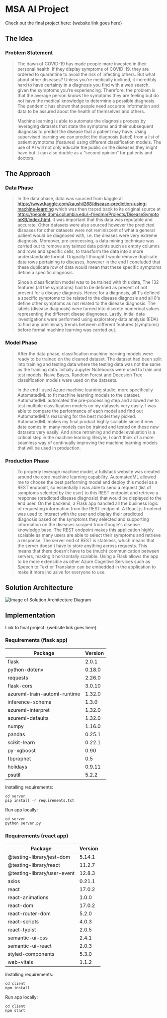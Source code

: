 # MSA AI Project
Check out the final project here: {website link goes here}

## The Idea
### Problem Statement
>The dawn of COVID-19 has made people more invested in their personal health. If they display symptoms of COVID-19, they are ordered to quarantine to avoid the       risk of infecting others. But what about other diseases? Unless you’re medically inclined, it incredibly hard to have certainty in a diagnosis you find with a web   search, given the symptoms you’re experiencing. Therefore, the problem is that the average person knows the symptoms they are feeling but do not have the medical   knowledge to determine a possible diagnosis. The pandemic has shown that people need accurate information and data to be assured about the health of themselves     and others. 
>
>Machine learning is able to automate the diagnosis process by leveraging datasets that state the symptoms and their subsequent diagnosis to predict the disease that a patient may have. Using supervised learning we can predict the diagnosis (label) from a list of patient symptoms (features) using different classification models. The use of AI will not only educate the public on the diseases they might have but it can also double as a “second opinion” for patients and doctors.

## The Approach
### Data Phase
>In the data phase, data was sourced from kaggle at https://www.kaggle.com/kaushil268/disease-prediction-using-machine-learning which was then traced back to its original source at https://people.dbmi.columbia.edu/~friedma/Projects/DiseaseSymptomKB/index.html. It was important that this data was reputable and accurate. Other datasets were also sourced however the predicted diseases for other datasets were not reminiscent of what a general patient would be diagnosed with, i.e. the dieases were very extreme diagnosis. Moreover, pre-processing, a data mining technique was carried out to remove any tainted data points such as empty columns and rows and specific cells, to transform the data into a more understandable format. Orignally I thought I would remove duplicate data rows pertaining to diseases, however in the end I concluded that these duplicate row of data would mean that these specific symptoms define a specific diagnosis.
>
>Since a classification model was to be trained with this data, The 132 features (all the symptoms) had to be defined as present of not present for a disease diagnosis. Hence for a diagnosis, all 1's defined a specific symptoms to be related to the disease diagnosis and all 0's define other symptoms as not related to the disease diagnosis. The labels (disease diagnosis) were turned into discrete numerical values representing the different diseae diagnoses. Lastly, initial data investigations were performed using exploratory data analysis (EDA) to find any preliminary trends between different features (symptoms) before formal machine learning was carried out.

### Model Phase
>After the data phase, classification machine learning models were ready to be trained on the cleaned dataset. The dataset had been split into training and testing data where the testing data was not the same as the training data. Initially Jupyter Notebooks were used to train and test models. Naive Bayes, Random Forest and Decesion Tree classification models were used on the datasets.
>
>In the end I used Azure machine learning studio, more specifically AutomatedML to fit machine learning models to the dataset. AutomatedML automated the pre-processing step and allowed me to test multiple classification models on my datasets very easily. I was able to compare the performance of each model and find out AutomatedML's reasoning for the best model they picked. AutomatedML makes my final product highly scalable since if new data comes in, many models can be trained and tested on these new datasets very easily. And since retraining and model evaluation is a critical step in the machine learning lifecyle, I can't think of a more seamless way of continually improving the machine learning models that will be used in production.

### Production Phase
>To properly leverage machine model, a fullstack website was created around the core machine learning capability. AutomatedML allowed me to choose the best performing model and deploy this model as a REST endpoint, so essentially I was able to send a request (list of symptoms selected by the user) to this REST endpoint and retrieve a response (predicted disease diagnosis) that would be displayed to the end user. On the backend, a Flask app handled all the business logic of requesting information from the REST endpoint. A React.js frontend was used to interact with the user and display their predicted diagnosis based on the symptoms they selected and supporting information on the diseases scraped from Google's disease knowledge base. The REST endpoint makes this application highly scalable as many users are able to select their symptoms and retrieve a response. The server end of REST is stateless, which means that the server doesn't have to store anything across requests. This means that there doesn't have to be (much) communication between servers, making it horizontally scalable. Using a Flask allows the app to be more extensible as other Azure Cognitive Services such as Speech to Text or Translator can be embedded in the application to make it more inclusive for everyone to use. 

## Solution Architecture
![Image of Solution Architecture Diagram](https://github.com/yash-chaudhary/careSpot/blob/main/Assets/Solution_Architecture_Diagram.png)

## Implementation
Link to final project: {website link goes here}

### Requirements (flask app)
Package | Version
------------ | -------------
flask | 2.0.1
python-dotenv | 0.18.0
requests | 2.26.0
flask-cors | 3.0.10
azureml-train-automl-runtime | 1.32.0
inference-schema | 1.3.0
azureml-interpret | 1.32.0
azureml-defaults | 1.32.0
numpy | 1.16.0
pandas | 0.25.1
scikit-learn | 0.22.1
py-xgboost | 0.90 
fbprophet| 0.5
holidays| 0.9.11
psutil | 5.2.2

Installing requirements:
```
cd server
pip install -r requirements.txt
```

Run app locally:
```
cd server
python server.py
```

### Requirements (react app)
Package | Version
------------ | -------------
@testing-library/jest-dom | 5.14.1
@testing-library/react | 11.2.7
@testing-library/user-event | 12.8.3
axios| 0.21.1
react| 17.0.2
react-animations | 1.0.0
react-dom | 17.0.2
react-router-dom| 5.2.0
react-scripts| 4.0.3
react-typist| 2.0.5
semantic-ui-css| 2.4.1
semantic-ui-react| 2.0.3
styled-components | 5.3.0
web-vitals | 1.1.2

Installing requirements:
```
cd client
npm install
```

Run app locally:
```
cd client
npm start
```



